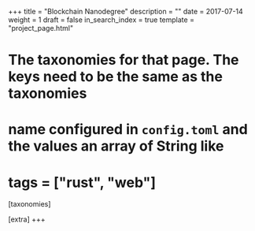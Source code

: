 +++
title = "Blockchain Nanodegree"
description = ""
date = 2017-07-14
weight = 1
draft = false
in_search_index = true
template = "project_page.html"
# The taxonomies for that page. The keys need to be the same as the taxonomies
# name configured in `config.toml` and the values an array of String like
# tags = ["rust", "web"]
[taxonomies]

[extra]
+++
